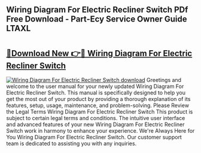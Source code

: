 ## Wiring Diagram For Electric Recliner Switch PDf Free Download - Part-Ecy Service Owner Guide LTAXL

# <h2><a href="http://dftwq33.blite.top/?on=Wiring+Diagram+For+Electric+Recliner+Switch">🔗Download New 👉🔴 Wiring Diagram For Electric Recliner Switch</a></h2>

[![Wiring Diagram For Electric Recliner Switch download](https://i.imgur.com/lujVjoI.png)](http://dftwq33.blite.top/?on=Wiring+Diagram+For+Electric+Recliner+Switch)
Greetings and welcome to the user manual for your newly updated Wiring Diagram For Electric Recliner Switch. This manual is specifically designed to help you get the most out of your product by providing a thorough explanation of its features, setup, usage, maintenance, and problem-solving. Please Review the Legal Terms Wiring Diagram For Electric Recliner Switch This product is subject to certain legal terms and conditions. The intuitive user interface and advanced features of your new Wiring Diagram For Electric Recliner Switch work in harmony to enhance your experience. We're Always Here for You Wiring Diagram For Electric Recliner Switch. Our customer support team is dedicated to assisting you with any inquiries.
